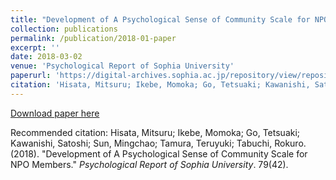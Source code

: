 ```yaml
---
title: "Development of A Psychological Sense of Community Scale for NPO Members (in Japanese)"
collection: publications
permalink: /publication/2018-01-paper
excerpt: ''
date: 2018-03-02
venue: 'Psychological Report of Sophia University'
paperurl: 'https://digital-archives.sophia.ac.jp/repository/view/repository/20191121009'
citation: 'Hisata, Mitsuru; Ikebe, Momoka; Go, Tetsuaki; Kawanishi, Satoshi; Sun, Mingchao; Tamura, Teruyuki; Tabuchi, Rokuro. (2018). &quot;Development of A Psychological Sense of Community Scale for NPO Members.&quot; <i>Psychological Report of Sophia University</i>. 79(42).'
---
```


[Download paper here](https://digital-archives.sophia.ac.jp/repository/view/repository/20191121009)

Recommended citation: Hisata, Mitsuru; Ikebe, Momoka; Go, Tetsuaki; Kawanishi, Satoshi; Sun, Mingchao; Tamura, Teruyuki; Tabuchi, Rokuro. (2018). "Development of A Psychological Sense of Community Scale for NPO Members." <i>Psychological Report of Sophia University</i>. 79(42).

